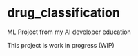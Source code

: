 # drug_classification
ML Project from my AI developer education

This project is work in progress (WIP)
